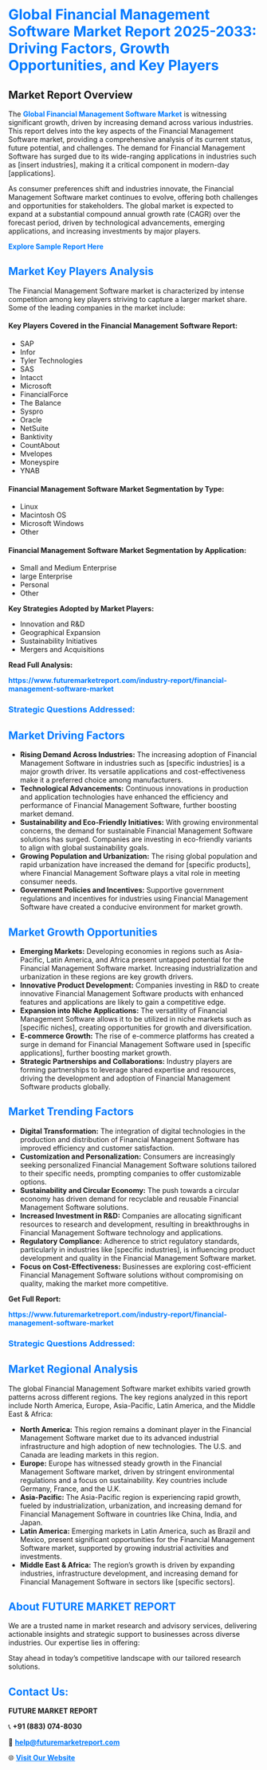 <h1 style="color: #007BFF;">Global Financial Management Software Market Report 2025-2033: Driving Factors, Growth Opportunities, and Key Players</h1>

<section id="overview">
<h2>Market Report Overview</h2>
<p>The <a href="https://www.futuremarketreport.com/industry-report/financial-management-software-market" style="color: #007BFF; text-decoration: none;"><strong>Global Financial Management Software Market</strong></a> is witnessing significant growth, driven by increasing demand across various industries. This report delves into the key aspects of the Financial Management Software market, providing a comprehensive analysis of its current status, future potential, and challenges. The demand for Financial Management Software has surged due to its wide-ranging applications in industries such as [insert industries], making it a critical component in modern-day [applications].</p>
<p>As consumer preferences shift and industries innovate, the Financial Management Software market continues to evolve, offering both challenges and opportunities for stakeholders. The global market is expected to expand at a substantial compound annual growth rate (CAGR) over the forecast period, driven by technological advancements, emerging applications, and increasing investments by major players.</p>
</section>

<section id="overview">
<p><a href="https://www.futuremarketreport.com/request-sample/reportId=99427" style="color: #007BFF; text-decoration: none;"><strong>Explore Sample Report Here</strong></a></p>
</section>

<section id="key-players">
<h2 style="color: #007BFF;">Market Key Players Analysis</h2>
<p>The Financial Management Software market is characterized by intense competition among key players striving to capture a larger market share. Some of the leading companies in the market include:</p>
<h4>Key Players Covered in the Financial Management Software Report:</h4>
<ul><li>SAP</li><li>Infor</li><li>Tyler Technologies</li><li>SAS</li><li>Intacct</li><li>Microsoft</li><li>FinancialForce</li><li>The Balance</li><li>Syspro</li><li>Oracle</li><li>NetSuite</li><li>Banktivity</li><li>CountAbout</li><li>Mvelopes</li><li>Moneyspire</li><li>YNAB</li></ul>
<h4>Financial Management Software Market Segmentation by Type:</h4>
<ul><li>Linux</li><li>Macintosh OS</li><li>Microsoft Windows</li><li>Other</li></ul>

<h4>Financial Management Software Market Segmentation by Application:</h4>
<ul><li>Small and Medium Enterprise</li><li>large Enterprise</li><li>Personal</li><li>Other</li></ul>
<p><strong>Key Strategies Adopted by Market Players:</strong></p>
<ul>
<li>Innovation and R&D</li>
<li>Geographical Expansion</li>
<li>Sustainability Initiatives</li>
<li>Mergers and Acquisitions</li>
</ul>
</section>

<section>
<p><strong>Read Full Analysis: </strong></p><a href="https://www.futuremarketreport.com/industry-report/financial-management-software-market" style="color: #007BFF; text-decoration: none;"><strong>https://www.futuremarketreport.com/industry-report/financial-management-software-market</strong></a>
<h3 style="color: #007BFF;">Strategic Questions Addressed:</h3>
</section>

<section id="driving-factors">
<h2 style="color: #007BFF;">Market Driving Factors</h2>
<ul>
<li><strong>Rising Demand Across Industries:</strong> The increasing adoption of Financial Management Software in industries such as [specific industries] is a major growth driver. Its versatile applications and cost-effectiveness make it a preferred choice among manufacturers.</li>
<li><strong>Technological Advancements:</strong> Continuous innovations in production and application technologies have enhanced the efficiency and performance of Financial Management Software, further boosting market demand.</li>
<li><strong>Sustainability and Eco-Friendly Initiatives:</strong> With growing environmental concerns, the demand for sustainable Financial Management Software solutions has surged. Companies are investing in eco-friendly variants to align with global sustainability goals.</li>
<li><strong>Growing Population and Urbanization:</strong> The rising global population and rapid urbanization have increased the demand for [specific products], where Financial Management Software plays a vital role in meeting consumer needs.</li>
<li><strong>Government Policies and Incentives:</strong> Supportive government regulations and incentives for industries using Financial Management Software have created a conducive environment for market growth.</li>
</ul>
</section>

<section id="growth-opportunities">
<h2 style="color: #007BFF;">Market Growth Opportunities</h2>
<ul>
<li><strong>Emerging Markets:</strong> Developing economies in regions such as Asia-Pacific, Latin America, and Africa present untapped potential for the Financial Management Software market. Increasing industrialization and urbanization in these regions are key growth drivers.</li>
<li><strong>Innovative Product Development:</strong> Companies investing in R&D to create innovative Financial Management Software products with enhanced features and applications are likely to gain a competitive edge.</li>
<li><strong>Expansion into Niche Applications:</strong> The versatility of Financial Management Software allows it to be utilized in niche markets such as [specific niches], creating opportunities for growth and diversification.</li>
<li><strong>E-commerce Growth:</strong> The rise of e-commerce platforms has created a surge in demand for Financial Management Software used in [specific applications], further boosting market growth.</li>
<li><strong>Strategic Partnerships and Collaborations:</strong> Industry players are forming partnerships to leverage shared expertise and resources, driving the development and adoption of Financial Management Software products globally.</li>
</ul>
</section>

<section id="trending-factors">
<h2 style="color: #007BFF;">Market Trending Factors</h2>
<ul>
<li><strong>Digital Transformation:</strong> The integration of digital technologies in the production and distribution of Financial Management Software has improved efficiency and customer satisfaction.</li>
<li><strong>Customization and Personalization:</strong> Consumers are increasingly seeking personalized Financial Management Software solutions tailored to their specific needs, prompting companies to offer customizable options.</li>
<li><strong>Sustainability and Circular Economy:</strong> The push towards a circular economy has driven demand for recyclable and reusable Financial Management Software solutions.</li>
<li><strong>Increased Investment in R&D:</strong> Companies are allocating significant resources to research and development, resulting in breakthroughs in Financial Management Software technology and applications.</li>
<li><strong>Regulatory Compliance:</strong> Adherence to strict regulatory standards, particularly in industries like [specific industries], is influencing product development and quality in the Financial Management Software market.</li>
<li><strong>Focus on Cost-Effectiveness:</strong> Businesses are exploring cost-efficient Financial Management Software solutions without compromising on quality, making the market more competitive.</li>
</ul>
</section>

<section>
<p><strong>Get Full Report: </strong></p><a href="https://www.futuremarketreport.com/industry-report/financial-management-software-market" style="color: #007BFF; text-decoration: none;"><strong>https://www.futuremarketreport.com/industry-report/financial-management-software-market</strong></a>
<h3 style="color: #007BFF;">Strategic Questions Addressed:</h3>
</section>


<section id="regional-analysis">
<h2 style="color: #007BFF;">Market Regional Analysis</h2>
<p>The global Financial Management Software market exhibits varied growth patterns across different regions. The key regions analyzed in this report include North America, Europe, Asia-Pacific, Latin America, and the Middle East & Africa:</p>
<ul>
<li><strong>North America:</strong> This region remains a dominant player in the Financial Management Software market due to its advanced industrial infrastructure and high adoption of new technologies. The U.S. and Canada are leading markets in this region.</li>
<li><strong>Europe:</strong> Europe has witnessed steady growth in the Financial Management Software market, driven by stringent environmental regulations and a focus on sustainability. Key countries include Germany, France, and the U.K.</li>
<li><strong>Asia-Pacific:</strong> The Asia-Pacific region is experiencing rapid growth, fueled by industrialization, urbanization, and increasing demand for Financial Management Software in countries like China, India, and Japan.</li>
<li><strong>Latin America:</strong> Emerging markets in Latin America, such as Brazil and Mexico, present significant opportunities for the Financial Management Software market, supported by growing industrial activities and investments.</li>
<li><strong>Middle East & Africa:</strong> The region’s growth is driven by expanding industries, infrastructure development, and increasing demand for Financial Management Software in sectors like [specific sectors].</li>
</ul>
</section>

<footer>
<h2 style="color: #007BFF;">About FUTURE MARKET REPORT</h2>
<p>We are a trusted name in market research and advisory services, delivering actionable insights and strategic support to businesses across diverse industries. Our expertise lies in offering:</p>

<p>Stay ahead in today’s competitive landscape with our tailored research solutions.</p>

<h2 style="color: #007BFF;">Contact Us:</h2>
<p><strong>FUTURE MARKET REPORT</strong></p>
<p>📞 <strong>+91 (883) 074-8030</strong></p>
<p>📧 <strong><a href="mailto:help@futuremarketreport.com" style="color: #007BFF;">help@futuremarketreport.com</a></strong></p>
<p>🌐 <strong><a href="https://www.futuremarketreport.com/" style="color: #007BFF;">Visit Our Website</a></strong></p>
</footer>